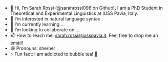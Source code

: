 - 👋 Hi, I’m Sarah Rossi (@sarahrossi096 on Github). I am a PhD Student in Theoretical and Experimental Linguistics at IUSS Pavia, Italy. 
- 👀 I’m interested in natural language syntax
- 🌱 I’m currently learning ...
- 💞️ I’m looking to collaborate on ...
- 📫 How to reach me: sarah.rossi@iusspavia.it. Feel free to drop me an email!
- 😄 Pronouns: she/her
- ⚡ Fun fact: I am addicted to bubble tea! 🧋

<!---
sarahrossi096/sarahrossi096 is a ✨ special ✨ repository because its `README.md` (this file) appears on your GitHub profile.
You can click the Preview link to take a look at your changes.
--->
